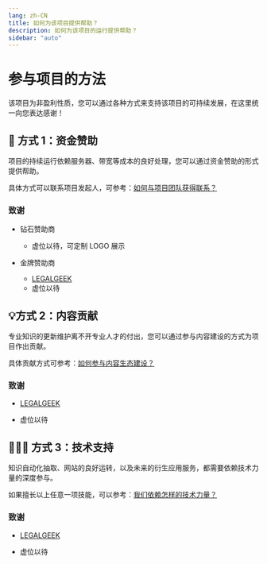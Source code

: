 ```yaml
---
lang: zh-CN
title: 如何为该项目提供帮助？
description: 如何为该项目的运行提供帮助？
sidebar: "auto"
---
```


# 参与项目的方法

该项目为非盈利性质，您可以通过各种方式来支持该项目的可持续发展，在这里统一向您表达感谢！

## 💎 方式 1：资金赞助

项目的持续运行依赖服务器、带宽等成本的良好处理，您可以通过资金赞助的形式提供帮助。

具体方式可以联系项目发起人，可参考：[如何与项目团队获得联系？]()

### 致谢

- 钻石赞助商

  - 虚位以待，可定制 LOGO 展示

- 金牌赞助商
  - [LEGALGEEK ](https://blog.legalhub.cn/about/index.html)
  - 虚位以待

## 💡方式 2：内容贡献

专业知识的更新维护离不开专业人才的付出，您可以通过参与内容建设的方式为项目作出贡献。

具体贡献方式可参考：[如何参与内容生态建设？]()

### 致谢

- [LEGALGEEK ](https://blog.legalhub.cn/about/index.html)

- 虚位以待

## 👨🏻‍💻 方式 3：技术支持

知识自动化抽取、网站的良好运转，以及未来的衍生应用服务，都需要依赖技术力量的深度参与。

如果擅长以上任意一项技能，可以参考：[我们依赖怎样的技术力量？]()

### 致谢

- [LEGALGEEK](https://blog.legalhub.cn/about/index.html)

- 虚位以待
